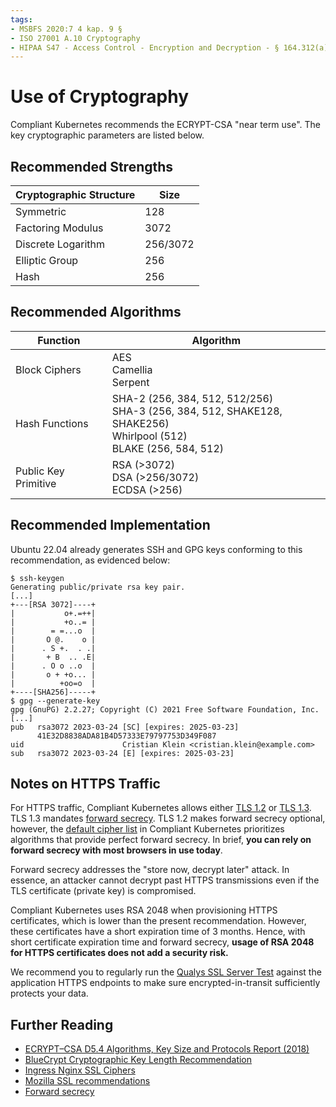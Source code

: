 ```yaml
---
tags:
- MSBFS 2020:7 4 kap. 9 §
- ISO 27001 A.10 Cryptography
- HIPAA S47 - Access Control - Encryption and Decryption - § 164.312(a)(2)(iv)
---
```

# Use of Cryptography

Compliant Kubernetes recommends the ECRYPT-CSA "near term use".
The key cryptographic parameters are listed below.

## Recommended Strengths

| Cryptographic Structure  | Size |
|--------------------------|------|
| Symmetric                |  128 |
| Factoring Modulus        | 3072 |
| Discrete Logarithm       |  256/3072 |
| Elliptic Group           |  256 |
| Hash                     |  256 |

## Recommended Algorithms

| Function             | Algorithm              |
|----------------------|------------------------|
| Block Ciphers        | AES<br/>Camellia<br/>Serpent |
| Hash Functions       | SHA-2 (256, 384, 512, 512/256)<br />SHA-3 (256, 384, 512, SHAKE128, SHAKE256)<br />Whirlpool (512)<br />BLAKE (256, 584, 512) |
| Public Key Primitive | RSA (>3072) <br/> DSA (>256/3072) <br/> ECDSA (>256) |

## Recommended Implementation

Ubuntu 22.04 already generates SSH and GPG keys conforming to this recommendation, as evidenced below:

```console
$ ssh-keygen
Generating public/private rsa key pair.
[...]
+---[RSA 3072]----+
|           o+.=++|
|           +o..= |
|        = =...o  |
|       O @.    o |
|      . S +.  . .|
|       + B  .. .E|
|      . O o ..o  |
|       o + +o... |
|          +oo=o  |
+----[SHA256]-----+
$ gpg --generate-key
gpg (GnuPG) 2.2.27; Copyright (C) 2021 Free Software Foundation, Inc.
[...]
pub   rsa3072 2023-03-24 [SC] [expires: 2025-03-23]
      41E32D8838ADA81B4D57333E79797753D349F087
uid                      Cristian Klein <cristian.klein@example.com>
sub   rsa3072 2023-03-24 [E] [expires: 2025-03-23]
```

## Notes on HTTPS Traffic

For HTTPS traffic, Compliant Kubernetes allows either [TLS 1.2](https://en.wikipedia.org/wiki/Transport_Layer_Security#TLS_1.2) or [TLS 1.3](https://en.wikipedia.org/wiki/Transport_Layer_Security#TLS_1.3).
TLS 1.3 mandates [forward secrecy](https://en.wikipedia.org/wiki/Forward_secrecy).
TLS 1.2 makes forward secrecy optional, however, the [default cipher list](https://kubernetes.github.io/ingress-nginx/user-guide/nginx-configuration/configmap/#ssl-ciphers) in Compliant Kubernetes prioritizes algorithms that provide perfect forward secrecy.
In brief, **you can rely on forward secrecy with most browsers in use today**.

Forward secrecy addresses the "store now, decrypt later" attack.
In essence, an attacker cannot decrypt past HTTPS transmissions even if the TLS certificate (private key) is compromised.

Compliant Kubernetes uses RSA 2048 when provisioning HTTPS certificates, which is lower than the present recommendation.
However, these certificates have a short expiration time of 3 months.
Hence, with short certificate expiration time and forward secrecy, **usage of RSA 2048 for HTTPS certificates does not add a security risk.**

We recommend you to regularly run the [Qualys SSL Server Test](https://www.ssllabs.com/ssltest/) against the application HTTPS endpoints to make sure encrypted-in-transit sufficiently protects your data.

## Further Reading

* [ECRYPT–CSA D5.4 Algorithms, Key Size and Protocols Report (2018)](https://ec.europa.eu/research/participants/documents/downloadPublic?documentIds=080166e5ba203b9b&appId=PPGMS)
* [BlueCrypt Cryptographic Key Length Recommendation](https://www.keylength.com/en/3/)
* [Ingress Nginx SSL Ciphers](https://kubernetes.github.io/ingress-nginx/user-guide/nginx-configuration/configmap/#ssl-ciphers)
* [Mozilla SSL recommendations](https://wiki.mozilla.org/Security/Server_Side_TLS)
* [Forward secrecy](https://en.wikipedia.org/wiki/Forward_secrecy)
